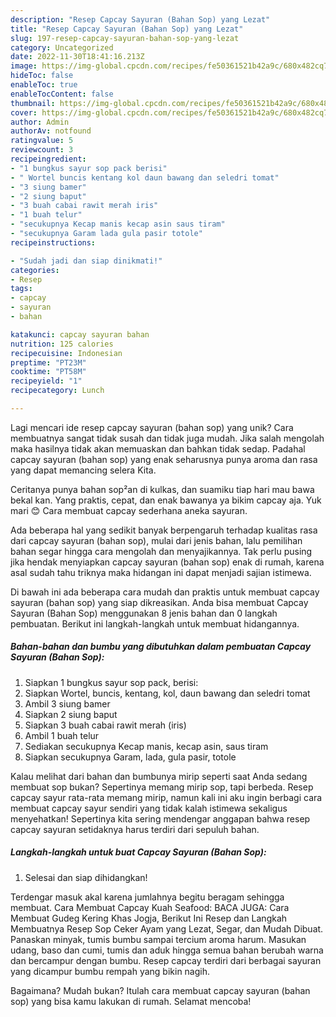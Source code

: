 ```yaml
---
description: "Resep Capcay Sayuran (Bahan Sop) yang Lezat"
title: "Resep Capcay Sayuran (Bahan Sop) yang Lezat"
slug: 197-resep-capcay-sayuran-bahan-sop-yang-lezat
category: Uncategorized
date: 2022-11-30T18:41:16.213Z
image: https://img-global.cpcdn.com/recipes/fe50361521b42a9c/680x482cq70/capcay-sayuran-bahan-sop-foto-resep-utama.jpg
hideToc: false
enableToc: true
enableTocContent: false
thumbnail: https://img-global.cpcdn.com/recipes/fe50361521b42a9c/680x482cq70/capcay-sayuran-bahan-sop-foto-resep-utama.jpg
cover: https://img-global.cpcdn.com/recipes/fe50361521b42a9c/680x482cq70/capcay-sayuran-bahan-sop-foto-resep-utama.jpg
author: Admin
authorAv: notfound
ratingvalue: 5
reviewcount: 3
recipeingredient:
- "1 bungkus sayur sop pack berisi"
- " Wortel buncis kentang kol daun bawang dan seledri tomat"
- "3 siung bamer"
- "2 siung baput"
- "3 buah cabai rawit merah iris"
- "1 buah telur"
- "secukupnya Kecap manis kecap asin saus tiram"
- "secukupnya Garam lada gula pasir totole"
recipeinstructions:

- "Sudah jadi dan siap dinikmati!"
categories:
- Resep
tags:
- capcay
- sayuran
- bahan

katakunci: capcay sayuran bahan 
nutrition: 125 calories
recipecuisine: Indonesian
preptime: "PT23M"
cooktime: "PT58M"
recipeyield: "1"
recipecategory: Lunch

---
```





Lagi mencari ide resep capcay sayuran (bahan sop) yang unik? Cara membuatnya sangat tidak susah dan tidak juga mudah. Jika salah mengolah maka hasilnya tidak akan memuaskan dan bahkan tidak sedap. Padahal capcay sayuran (bahan sop) yang enak seharusnya punya aroma dan rasa yang dapat memancing selera Kita.





Ceritanya punya bahan sop²an di kulkas, dan suamiku tiap hari mau bawa bekal kan. Yang praktis, cepat, dan enak bawanya ya bikim capcay aja. Yuk mari 😊 Cara membuat capcay sederhana aneka sayuran.

Ada beberapa hal yang sedikit banyak berpengaruh terhadap kualitas rasa dari capcay sayuran (bahan sop), mulai dari jenis bahan, lalu pemilihan bahan segar hingga cara mengolah dan menyajikannya. Tak perlu pusing jika hendak menyiapkan capcay sayuran (bahan sop) enak di rumah, karena asal sudah tahu triknya maka hidangan ini dapat menjadi sajian istimewa.






Di bawah ini ada beberapa cara mudah dan praktis untuk membuat capcay sayuran (bahan sop) yang siap dikreasikan. Anda bisa membuat Capcay Sayuran (Bahan Sop) menggunakan 8 jenis bahan dan 0 langkah pembuatan. Berikut ini langkah-langkah untuk membuat hidangannya.

<!--inarticleads1-->

##### Bahan-bahan dan bumbu yang dibutuhkan dalam pembuatan Capcay Sayuran (Bahan Sop):

1. Siapkan 1 bungkus sayur sop pack, berisi:
1. Siapkan  Wortel, buncis, kentang, kol, daun bawang dan seledri tomat
1. Ambil 3 siung bamer
1. Siapkan 2 siung baput
1. Siapkan 3 buah cabai rawit merah (iris)
1. Ambil 1 buah telur
1. Sediakan secukupnya Kecap manis, kecap asin, saus tiram
1. Siapkan secukupnya Garam, lada, gula pasir, totole


Kalau melihat dari bahan dan bumbunya mirip seperti saat Anda sedang membuat sop bukan? Sepertinya memang mirip sop, tapi berbeda. Resep capcay sayur rata-rata memang mirip, namun kali ini aku ingin berbagi cara membuat capcay sayur sendiri yang tidak kalah istimewa sekaligus menyehatkan! Sepertinya kita sering mendengar anggapan bahwa resep capcay sayuran setidaknya harus terdiri dari sepuluh bahan. 

<!--inarticleads2-->

##### Langkah-langkah untuk buat Capcay Sayuran (Bahan Sop):


1. Selesai dan siap dihidangkan!

Terdengar masuk akal karena jumlahnya begitu beragam sehingga membuat. Cara Membuat Capcay Kuah Seafood: BACA JUGA: Cara Membuat Gudeg Kering Khas Jogja, Berikut Ini Resep dan Langkah Membuatnya Resep Sop Ceker Ayam yang Lezat, Segar, dan Mudah Dibuat. Panaskan minyak, tumis bumbu sampai tercium aroma harum. Masukan udang, baso dan cumi, tumis dan aduk hingga semua bahan berubah warna dan bercampur dengan bumbu. Resep capcay terdiri dari berbagai sayuran yang dicampur bumbu rempah yang bikin nagih. 

Bagaimana? Mudah bukan? Itulah cara membuat capcay sayuran (bahan sop) yang bisa kamu lakukan di rumah. Selamat mencoba!
